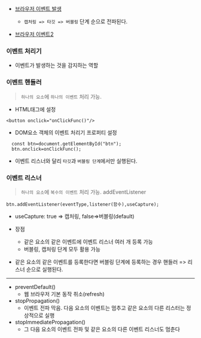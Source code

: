 - [브라우저 이벤트 발생](https://tangoo91.tistory.com/33)

  - `캡처링 => 타깃 => 버블링` 단계 순으로 전파된다.

- [브라우저 이벤트2](https://velog.io/@proshy/JS-%EB%B8%8C%EB%9D%BC%EC%9A%B0%EC%A0%80-%EA%B8%B0%EB%B3%B8-%EC%9D%B4%EB%B2%A4%ED%8A%B8%EC%99%80-%EB%B2%84%EB%B8%94%EB%A7%81-%EB%B0%A9%EC%A7%80)

### 이벤트 처리기

- 이벤트가 발생하는 것을 감지하는 역할

### 이벤트 핸들러

> `하나의 요소`에 `하나의 이벤트` 처리 가능.

- HTML태그에 설정

`<button onclick="onClickFunc()"/>`

- DOM요소 객체의 이벤트 처리기 프로퍼티 설정

```
  const btn=document.getElementById("btn");
  btn.onclick=onClickFunc();

```

- 이벤트 리스너와 달리 `타깃`과 `버블링 단계`에서만 실행된다.

### 이벤트 리스너

> `하나의 요소`에 `복수의 이벤트` 처리 가능. addEventListener

```
btn.addEventListener(eventType,listener(함수),useCapture);
```

- useCapture: true => 캡처링, false=>버블링(default)
- 장점

  - 같은 요소의 같은 이벤트에 이벤트 리스너 여러 개 등록 가능
  - 버블링, 캡처링 단계 모두 활용 가능

- 같은 요소의 같은 이벤트를 등록한다면 버블링 단계에 등록하는 경우 핸들러 => 리스너 순으로 실행된다.

---

- preventDefault()
  - 웹 브라우저 기본 동작 취소(refresh)
- stopPropagation()
  - 이벤트 전파 막음. 다음 요소의 이벤트는 멈추고 같은 요소의 다른 리스터는 정상적으로 실행
- stopImmediatePropagation()
  - 그 다음 요소의 이벤트 전파 및 같은 요소의 다른 이벤트 리스너도 멈춘다
